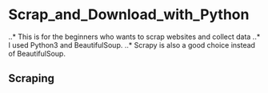 # Scrap_and_Download_with_Python
..* This is for the beginners who wants to scrap websites and collect data 
..* I used Python3 and BeautifulSoup. 
..* Scrapy is also a good choice instead of BeautifulSoup.

## Scraping
